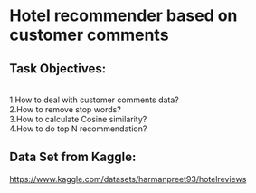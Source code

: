 # Hotel recommender based on customer comments

## Task Objectives:

<br> 1.How to deal with customer comments data? 
<br>  2.How to remove stop words?
<br> 3.How to calculate Cosine similarity?
<br> 4.How to do top N recommendation?


## Data Set from Kaggle:
https://www.kaggle.com/datasets/harmanpreet93/hotelreviews

